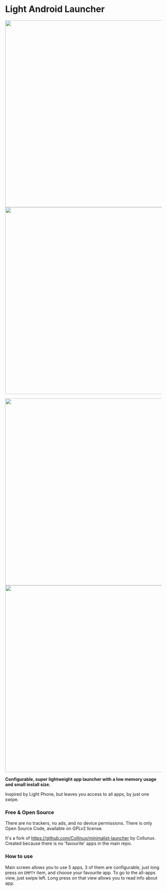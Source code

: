 # Light Android Launcher
  
<p align="center">
  <img src="https://github.com/postapczuk/Light-Android-Launcher/blob/master/1_main.png" height="600">
  <img src="https://github.com/postapczuk/Light-Android-Launcher/blob/master/4_all_apps.png" height="600">
</p>
<p align="center">
  <img src="https://github.com/postapczuk/Light-Android-Launcher/blob/master/2_activate_setting_favs.png" height="600">
  <img src="https://github.com/postapczuk/Light-Android-Launcher/blob/master/3_choose_favs.png" height="600">
</p>
<p><b>Configurable, super lightweight app launcher with a low memory usage and small install size.</b></p>
<p>Inspired by Light Phone, but leaves you access to all apps, by just one swipe.</p>

### Free & Open Source
   There are no trackers, no ads, and no device permissions. There is only Open Source Code, available on GPLv2 license.
   
   It's a fork of https://github.com/Collinux/minimalist-launcher by Collunux. Created because there is no 'favourite' apps in the main repo.

### How to use
  Main screen allows you to use 5 apps, 3 of them are configurable, just long press on `EMPTY` item, and choose your favourite app.
  To go to the all-apps view, just swipe left. Long press on that view allows you to read info about app.
